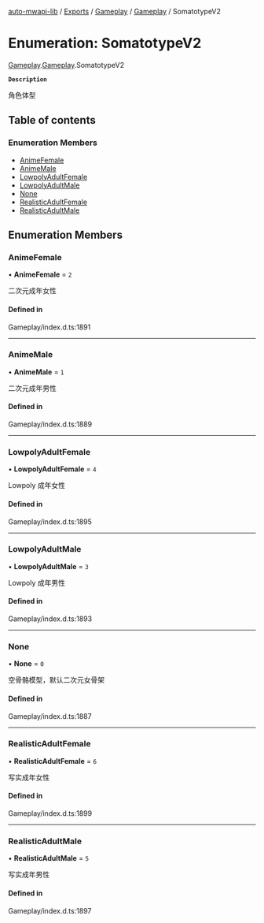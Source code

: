 [auto-mwapi-lib](../README.md) / [Exports](../modules.md) / [Gameplay](../modules/Gameplay.md) / [Gameplay](../modules/Gameplay.Gameplay.md) / SomatotypeV2

# Enumeration: SomatotypeV2

[Gameplay](../modules/Gameplay.md).[Gameplay](../modules/Gameplay.Gameplay.md).SomatotypeV2

**`Description`**

角色体型

## Table of contents

### Enumeration Members

- [AnimeFemale](Gameplay.Gameplay.SomatotypeV2.md#animefemale)
- [AnimeMale](Gameplay.Gameplay.SomatotypeV2.md#animemale)
- [LowpolyAdultFemale](Gameplay.Gameplay.SomatotypeV2.md#lowpolyadultfemale)
- [LowpolyAdultMale](Gameplay.Gameplay.SomatotypeV2.md#lowpolyadultmale)
- [None](Gameplay.Gameplay.SomatotypeV2.md#none)
- [RealisticAdultFemale](Gameplay.Gameplay.SomatotypeV2.md#realisticadultfemale)
- [RealisticAdultMale](Gameplay.Gameplay.SomatotypeV2.md#realisticadultmale)

## Enumeration Members

### AnimeFemale

• **AnimeFemale** = `2`

二次元成年女性

#### Defined in

Gameplay/index.d.ts:1891

---

### AnimeMale

• **AnimeMale** = `1`

二次元成年男性

#### Defined in

Gameplay/index.d.ts:1889

---

### LowpolyAdultFemale

• **LowpolyAdultFemale** = `4`

Lowpoly 成年女性

#### Defined in

Gameplay/index.d.ts:1895

---

### LowpolyAdultMale

• **LowpolyAdultMale** = `3`

Lowpoly 成年男性

#### Defined in

Gameplay/index.d.ts:1893

---

### None

• **None** = `0`

空骨骼模型，默认二次元女骨架

#### Defined in

Gameplay/index.d.ts:1887

---

### RealisticAdultFemale

• **RealisticAdultFemale** = `6`

写实成年女性

#### Defined in

Gameplay/index.d.ts:1899

---

### RealisticAdultMale

• **RealisticAdultMale** = `5`

写实成年男性

#### Defined in

Gameplay/index.d.ts:1897
